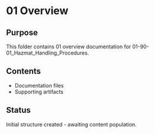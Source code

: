 # 01 Overview

## Purpose
This folder contains 01 overview documentation for 01-90-01_Hazmat_Handling_Procedures.

## Contents
- Documentation files
- Supporting artifacts

## Status
Initial structure created - awaiting content population.
